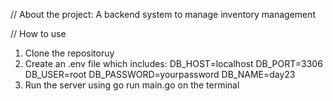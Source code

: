 // About the project: A backend system to manage inventory management

// How to use
1. Clone the repositoruy
2. Create an .env file which includes:
DB_HOST=localhost
DB_PORT=3306
DB_USER=root
DB_PASSWORD=yourpassword
DB_NAME=day23
3. Run the server using go run main.go on the terminal